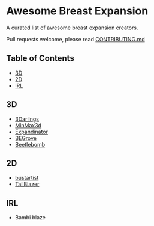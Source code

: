 # Awesome Breast Expansion

A curated list of awesome breast expansion creators.  

Pull requests welcome, please read [CONTRIBUTING.md](./CONTRIBUTING.md)

## Table of Contents

- [3D](#3d)
- [2D](#2d)
- [IRL](#irl)

## 3D

- [3Darlings](https://www.3rd-art.com/Welcome.html)
- [MinMax3d](https://www.patreon.com/MinMax3d)
- [Expandinator](https://www.patreon.com/expandinator)
- [BEGrove](https://www.patreon.com/begrove)
- [Beetlebomb](https://www.patreon.com/beetlebomb)

## 2D

- [bustartist](https://www.patreon.com/bustartist)
- [TailBlazer](https://www.patreon.com/TailBlazer)

## IRL

- Bambi blaze
